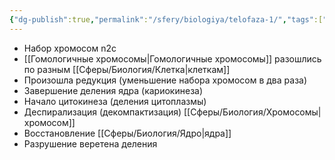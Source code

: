 ```yaml
---
{"dg-publish":true,"permalink":"/sfery/biologiya/telofaza-1/","tags":["Общаябиология"]}
---
```


+ Набор хромосом n2c
+ [[Гомологичные хромосомы\|Гомологичные хромосомы]] разошлись по разным [[Сферы/Биология/Клетка\|клеткам]]
+ Произошла редукция (уменьшение набора хромосом в два раза)
+ Завершение деления ядра (кариокинеза)
+ Начало цитокинеза (деления цитоплазмы)
+ Деспирализация (декомпактизация) [[Сферы/Биология/Хромосомы\|хромосом]]
+ Восстановление [[Сферы/Биология/Ядро\|ядра]]
+ Разрушение веретена деления